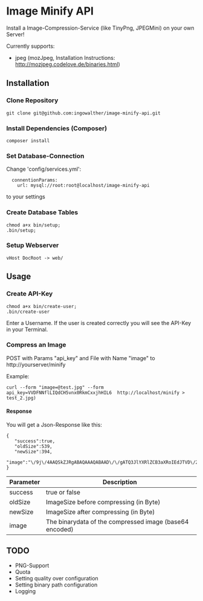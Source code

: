 # Image Minify API

Install a Image-Compression-Service (like TinyPng, JPEGMini) on your own Server!

Currently supports:
 - jpeg (mozJpeg, Installation Instructions: http://mozjpeg.codelove.de/binaries.html)

## Installation
### Clone Repository
```
git clone git@github.com:ingowalther/image-minify-api.git
```
### Install Dependencies (Composer)
```
composer install
```
### Set Database-Connection

Change  'config/services.yml':
```
  connentionParams:
    url: mysql://root:root@localhost/image-minify-api
```
to your settings
### Create Database Tables
```
chmod a+x bin/setup;
.bin/setup;
```

### Setup Webserver
```
vHost DocRoot -> web/
```

## Usage

### Create API-Key
```
chmod a+x bin/create-user;
.bin/create-user
```
Enter a Username.
If the user is created correctly you will see the API-Key in your Terminal.

### Compress an Image

POST with Params "api_key" and File with Name "image" to http://yourserver/minify

Example:
```
curl --form "image=@test.jpg" --form api_key=VVDFNNflLIQdCH5vnx0RkmCxxjhHIL6  http://localhost/minify > test_2.jpg)
```

#### Response
You will get a Json-Response like this:
```
{
   "success":true,
   "oldSize":539,
   "newSize":394,
   "image":"\/9j\/4AAQSkZJRgABAQAAAQABAAD\/\/gATQ3JlYXRlZCB3aXRoIEdJTVD\/2wCEAAoKCgoKCgsMDAsPEA4QDxYUExMUFiIYGhgaGCIzICUgICUgMy03LCksNy1RQDg4QFFeT0pPXnFlZXGPiI+7u\/sBCgoKCgoKCwwMCw8QDhAPFhQTExQWIhgaGBoYIjMgJSAgJSAzLTcsKSw3LVFAODhAUV5PSk9ecWVlcY+Ij7u7+\/\/CABEIAAEAAQMBIgACEQEDEQH\/xAAUAAEAAAAAAAAAAAAAAAAAAAAH\/9oACAEBAAAAAGb\/xAAUAQEAAAAAAAAAAAAAAAAAAAAA\/9oACAECEAAAAH\/\/xAAUAQEAAAAAAAAAAAAAAAAAAAAA\/9oACAEDEAAAAH\/\/xAAUEAEAAAAAAAAAAAAAAAAAAAAA\/9oACAEBAAE\/AH\/\/xAAUEQEAAAAAAAAAAAAAAAAAAAAA\/9oACAECAQE\/AH\/\/xAAUEQEAAAAAAAAAAAAAAAAAAAAA\/9oACAEDAQE\/AH\/\/2Q=="
}
```
| Parameter  | Description |
| ------------- | ------------- |
| success | true or false  |
| oldSize  | ImageSize before compressing (in Byte)  |
| newSize  | ImageSize after compressing (in Byte)  |
| image  | The binarydata of the compressed image (base64 encoded)  |

## TODO
- PNG-Support
- Quota
- Setting quality over configuration
- Setting binary path configuration
- Logging
